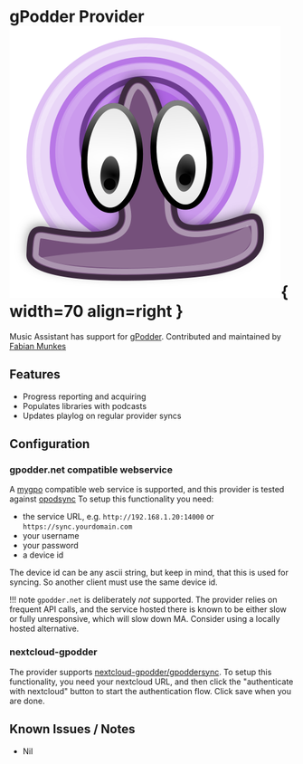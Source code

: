 # gPodder Provider ![Preview image](../assets/icons/gpodder-icon.png){ width=70 align=right }

Music Assistant has support for [gPodder](https://gpodder.github.io). Contributed and maintained by [Fabian Munkes](https://github.com/fmunkes)

## Features

- Progress reporting and acquiring
- Populates libraries with podcasts
- Updates playlog on regular provider syncs

## Configuration
### gpodder.net compatible webservice
A [mygpo](https://github.com/gpodder/mygpo) compatible web service is supported, and this provider is tested against
[opodsync](https://github.com/kd2org/opodsync)
To setup this functionality you need:

- the service URL, e.g. `http://192.168.1.20:14000` or `https://sync.yourdomain.com` 
- your username
- your password
- a device id

The device id can be any ascii string, but keep in mind, that this is used for syncing.
So another client must use the same device id.

!!! note
    `gpodder.net` is deliberately _not_ supported. The provider relies on frequent API calls, and the service hosted there is known to be either slow or fully unresponsive, which will slow down MA. Consider using a locally hosted alternative.

### nextcloud-gpodder
The provider supports [nextcloud-gpodder/gpoddersync](https://apps.nextcloud.com/apps/gpoddersync).
To setup this functionality, you need your nextcloud URL, and then click the "authenticate with nextcloud" button to start the authentication flow. Click save when you are done.

## Known Issues / Notes

- Nil
